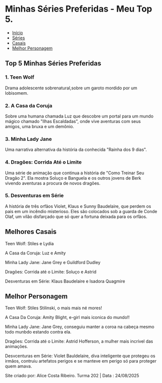 <!DOCTYPE html>
<html lang="pt-BR">
<head>
  <meta charset="UTF-8">
  <meta name="viewport" content="width=device-width, inicial-scale=1.0>
  <title>Minhas Séries Preferidas</title>
</head>
<body>
    
<header>  
    <img src="https://github.com/user-attachments/assets/741b0414-d418-4ac8-91c1-d0b00f0eb220" alt="Banner das Minhas Séries Preferidas" style="width:100%; height:auto;">
    <h1>Minhas Séries Preferidas - Meu Top 5.</h1>
</header>

<nav>
  <ul>
    <li><a href="#">Início</a></li>
    <li><a href="#">Séries</a></li>
    <li><a href="#">Casais</a></li>
    <li><a href="#">Melhor Personagem</a></li>
  </ul>
</nav>

<main>
  <section>
    <h2> Top 5 Minhas Séries Preferidas</h2>
    <article><h3>1. Teen Wolf</h3><p>Drama adolescente sobrenatural,sobre um garoto mordido por um lobisomem.</p></article>
    <article><h3>2. A Casa da Coruja</h3><p> Sobre uma humana chamada Luz que descobre um portal para um mundo mágico chamado "Ilhas Escaldadas", onde vive aventuras com seus amigos, uma bruxa e um demônio.</p></article>
    <article><h3>3. Minha Lady Jane</h3><p>Uma narrativa alternativa da história da conhecida "Rainha dos 9 dias".</p></article>
    <article><h3>4. Dragões: Corrida Até o Limite</h3><p> Uma série de animação que continua a história de "Como Treinar Seu Dragão 2". Ela mostra Soluço e Banguela e os outros jovens de Berk vivendo aventuras a procura de novos dragões.  </p></article>
    <article><h3>5. Desventuras em Série</h3><p> A história de três orfãos Violet, Klaus e Sunny Baudelaire, que perdem os pais em um incêndio misterioso. Eles são colocados sob a guarda de Conde Olaf, um vilão disfarçado que só quer a fortuna deixada para os orfãos.
    </p></article>
   </section>

  <section>
    <h2> Melhores Casais</h2>
    <p> Teen Wolf: Stiles e Lydia</p>
    <p> A Casa da Coruja: Luz e Amity</p>
    <p> Minha Lady Jane: Jane Grey e Guildford Dudley</p>
    <p> Dragões: Corrida até o Limite: Soluço e Astrid</p>
    <p> Desventuras em Série: Klaus Baudelaire e Isadora Quagmire</p>
  </section>

  <section>
    <h2> Melhor Personagem</h2>
    <p> Teen Wolf: Stiles Stilinski, o mais mais né mores!</p>
    <p> A Casa Da Coruja: Amity Blight, e-girl mais iconica do mundo!!</p>
    <p> Minha Lady Jane: Jane Grey, conseguiu manter a coroa na cabeça mesmo todo munbdo estando contra ela.</p>
    <p> Dragões: Corrida até o Limite: Astrid Hofferson, a mulher mais incrível das animações.</p>
    <p> Desvcenturas em Série: Violet Bauldelaire, diva inteligente que protegeu os irmãos, contruiu artefatos perigos e se manteve em perigo só para proteger quem amava.</p>
  </section>
</main>

<footer>
  <p> Site criado por: Alice Costa Ribeiro. Turma 202 | Data : 24/08/2025</p>
</footer>


</body>
</main>
 


  
